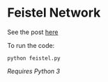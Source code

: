 # Feistel Network

See the post [here](https://conordeegan.dev/posts/feistel-network-in-python)

To run the code:

```
python feistel.py
```

*Requires Python 3*